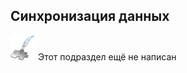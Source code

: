 ## Синхронизация данных
![Раздел не написан](examples/imgs/planned_section.png) Этот подраздел ещё не написан
